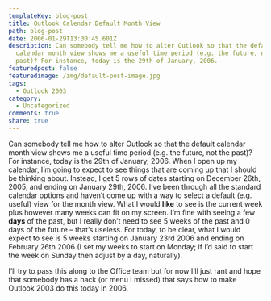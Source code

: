 ```yaml
---
templateKey: blog-post
title: Outlook Calendar Default Month View
path: blog-post
date: 2006-01-29T13:30:45.601Z
description: Can somebody tell me how to alter Outlook so that the default
  calendar month view shows me a useful time period (e.g. the future, not the
  past)? For instance, today is the 29th of January, 2006.
featuredpost: false
featuredimage: /img/default-post-image.jpg
tags:
  - Outlook 2003
category:
  - Uncategorized
comments: true
share: true
---
```

<!--StartFragment-->

Can somebody tell me how to alter Outlook so that the default calendar month view shows me a useful time period (e.g. the future, not the past)? For instance, today is the 29th of January, 2006. When I open up my calendar, I’m going to expect to see things that are coming up that I should be thinking about. Instead, I get 5 rows of dates starting on December 26th, 2005, and ending on January 29th, 2006. I’ve been through all the standard calendar options and haven’t come up with a way to select a default (e.g. useful) view for the month view. What I would **like** to see is the current week plus however many weeks can fit on my screen. I’m fine with seeing a few **days** of the past, but I really don’t need to see 5 weeks of the past and 0 days of the future – that’s useless. For today, to be clear, what I would expect to see is 5 weeks starting on January 23rd 2006 and ending on February 26th 2006 (I set my weeks to start on Monday; if I’d said to start the week on Sunday then adjust by a day, naturally).

I’ll try to pass this along to the Office team but for now I’ll just rant and hope that somebody has a hack (or menu I missed) that says how to make Outlook 2003 do this today in 2006.

<!--EndFragment-->